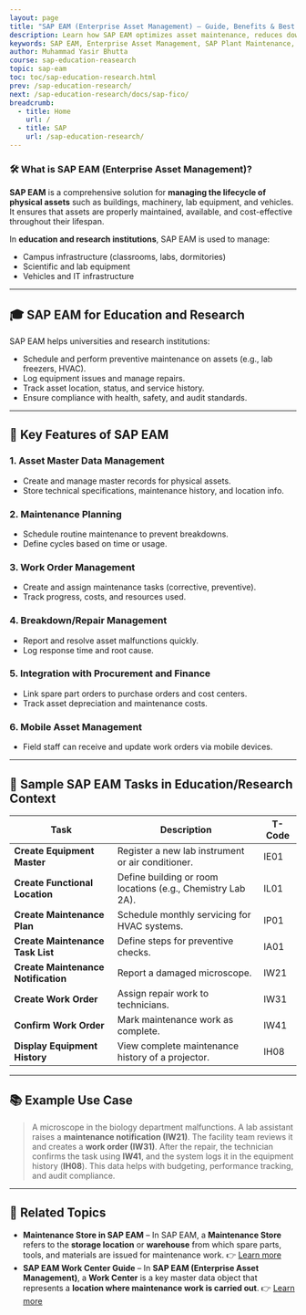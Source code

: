 ```yaml
---
layout: page
title: "SAP EAM (Enterprise Asset Management) – Guide, Benefits & Best Practices"
description: Learn how SAP EAM optimizes asset maintenance, reduces downtime & boosts efficiency. Explore key features, modules, and industry applications.
keywords: SAP EAM, Enterprise Asset Management, SAP Plant Maintenance, SAP PM, asset maintenance software, SAP asset management, EAM best practices, SAP maintenance management, predictive maintenance SAP, SAP asset lifecycle, SAP EAM modules, asset performance management, SAP for equipment maintenance, EAM software solutions, SAP asset tracking, industrial asset management 
author: Muhammad Yasir Bhutta
course: sap-education-reasearch
topic: sap-eam
toc: toc/sap-education-research.html
prev: /sap-education-research/
next: /sap-education-research/docs/sap-fico/
breadcrumb:
  - title: Home
    url: /
  - title: SAP
    url: /sap-education-research/
---
```


### 🛠️ What is **SAP EAM (Enterprise Asset Management)?**

**SAP EAM** is a comprehensive solution for **managing the lifecycle of physical assets** such as buildings, machinery, lab equipment, and vehicles. It ensures that assets are properly maintained, available, and cost-effective throughout their lifespan.

In **education and research institutions**, SAP EAM is used to manage:

* Campus infrastructure (classrooms, labs, dormitories)
* Scientific and lab equipment
* Vehicles and IT infrastructure

---

## 🎓 SAP EAM for Education and Research

SAP EAM helps universities and research institutions:

* Schedule and perform preventive maintenance on assets (e.g., lab freezers, HVAC).
* Log equipment issues and manage repairs.
* Track asset location, status, and service history.
* Ensure compliance with health, safety, and audit standards.

---

## 🔑 Key Features of SAP EAM

### 1. **Asset Master Data Management**

* Create and manage master records for physical assets.
* Store technical specifications, maintenance history, and location info.

### 2. **Maintenance Planning**

* Schedule routine maintenance to prevent breakdowns.
* Define cycles based on time or usage.

### 3. **Work Order Management**

* Create and assign maintenance tasks (corrective, preventive).
* Track progress, costs, and resources used.

### 4. **Breakdown/Repair Management**

* Report and resolve asset malfunctions quickly.
* Log response time and root cause.

### 5. **Integration with Procurement and Finance**

* Link spare part orders to purchase orders and cost centers.
* Track asset depreciation and maintenance costs.

### 6. **Mobile Asset Management**

* Field staff can receive and update work orders via mobile devices.

---

## 🧪 Sample SAP EAM Tasks in Education/Research Context

| Task                                | Description                                                 | T-Code |
| ----------------------------------- | ----------------------------------------------------------- | ------ |
| **Create Equipment Master**         | Register a new lab instrument or air conditioner.           | IE01   |
| **Create Functional Location**      | Define building or room locations (e.g., Chemistry Lab 2A). | IL01   |
| **Create Maintenance Plan**         | Schedule monthly servicing for HVAC systems.                | IP01   |
| **Create Maintenance Task List**    | Define steps for preventive checks.                         | IA01   |
| **Create Maintenance Notification** | Report a damaged microscope.                                | IW21   |
| **Create Work Order**               | Assign repair work to technicians.                          | IW31   |
| **Confirm Work Order**              | Mark maintenance work as complete.                          | IW41   |
| **Display Equipment History**       | View complete maintenance history of a projector.           | IH08   |

---

## 📚 Example Use Case

> A microscope in the biology department malfunctions. A lab assistant raises a **maintenance notification (IW21)**.
> The facility team reviews it and creates a **work order (IW31)**.
> After the repair, the technician confirms the task using **IW41**, and the system logs it in the equipment history (**IH08**).
> This data helps with budgeting, performance tracking, and audit compliance.

---

## 📘 **Related Topics**

* **Maintenance Store in SAP EAM** – In SAP EAM, a **Maintenance Store** refers to the **storage location** or **warehouse** from which spare parts, tools, and materials are issued for maintenance work.
  👉 [Learn more](maintance-store.md)
* **SAP EAM Work Center Guide** – In **SAP EAM (Enterprise Asset Management)**, a **Work Center** is a key master data object that represents a **location where maintenance work is carried out**.
  👉 [Learn more](work-center.md)